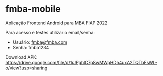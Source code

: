 # fmba-mobile
Aplicação Frontend Android para MBA FIAP  2022

Para acesso e testes utilizar o email/senha:
 * Usuário:  fmba@fmba.com
 * Senha:    fmba1234

Download APK:  https://drive.google.com/file/d/1rJPghlC7p8wMWpHDh4uxA2TQTbFsWL-o/view?usp=sharing


